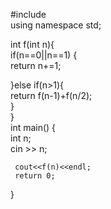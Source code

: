 #include <iostream>     
using namespace std;     
     
  int f(int n){   
    if(n==0||n==1) {   
     return n+=1;   
          
   }else if(n>1){   
      return f(n-1)+f(n/2);   
  }      
   }    
int main() {     
    int n;     
    cin >> n;    
      
     cout<<f(n)<<endl;   
     return 0;   
}
